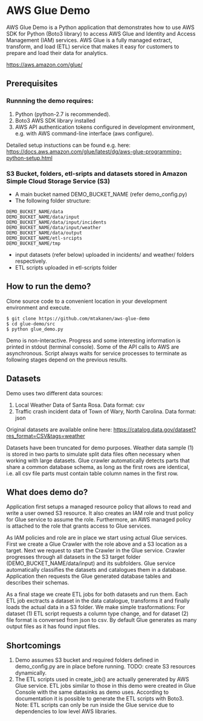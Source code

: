 # AWS Glue Demo

AWS Glue Demo is a Python application that demonstrates how to use AWS SDK for Python (Boto3 library) to access AWS Glue and Identity and Access Management (IAM) services. 
AWS Glue is a fully managed extract, transform, and load (ETL) service that makes it easy for customers to prepare and load their data for analytics. 

https://aws.amazon.com/glue/

## Prerequisites
### Runnning the demo requires: 
1) Python (python-2.7 is recommended).
2) Boto3 AWS SDK library installed
3) AWS API authentication tokens configured in development environment, e.g. with AWS command-line interface (aws configure).

Detailed setup instuctions can be found e.g. here:
https://docs.aws.amazon.com/glue/latest/dg/aws-glue-programming-python-setup.html

### S3 Bucket, folders, etl-sripts and datasets stored in Amazon Simple Cloud Storage Service (S3) 
- A main bucket named DEMO_BUCKET_NAME (refer demo_config.py)
- The following folder structure:
```
DEMO_BUCKET_NAME/data 
DEMO_BUCKET_NAME/data/input
DEMO_BUCKET_NAME/data/input/incidents
DEMO_BUCKET_NAME/data/input/weather
DEMO_BUCKET_NAME/data/output
DEMO_BUCKET_NAME/etl-srcipts
DEMO_BUCKET_NAME/tmp
```
- input datasets (refer below) uploaded in incidents/ and weather/ folders respectively.
- ETL scripts uploaded in etl-scripts folder

## How to run the demo?

Clone source code to a convenient location in your development environment and execute. 
```
$ git clone https://github.com/mtakanen/aws-glue-demo
$ cd glue-demo/src
$ python glue_demo.py
```

Demo is non-interactive. Progress and some interesting information is printed in stdout (terminal console). Some of the API calls to AWS are asynchronous. Script always waits for service processes to terminate as following stages depend on the previous results.

## Datasets
Demo uses two different data sources:
1) Local Weather Data of Santa Rosa. Data format: csv
2) Traffic crash incident data of Town of Wary, North Carolina. Data format: json

Original datasets are available online here:
https://catalog.data.gov/dataset?res_format=CSV&tags=weather

Datasets have been truncated for demo purposes. Weather data sample (1) is stored in two parts to simulate split data files often necessary when working with large datasets. Glue crawler automatically detects parts that share a common database schema, as long as the first rows are identical, i.e. all csv file parts must contain table column names in the first row.

## What does demo do?
Application first setups a managed resource policy that allows to read and write a user owned S3 resource. It also creates an IAM role and trust policy for Glue service to assume the role. Furthermore, an AWS managed policy is attached to the role that grants access to Glue services.

As IAM policies and role are in place we start using actual Glue services. First we create a Glue Crawler with the role above and a S3 location as a target. Next we request to start the Crawler in the Glue service. Crawler progresses through all datasets in the S3 target folder (DEMO_BUCKET_NAME/data/input) and its subfolders. Glue service automatically classifies the datasets and catalogues them in a database. Application then requests the Glue generated database tables and describes their schemas.

As a final stage we create ETL jobs for both datasets and run them. Each ETL job exctracts a dataset in the data catalogue, transforms it and finally loads the actual data in a S3 folder. We make simple trasformations: For dataset (1) ETL script requests a column type change, and for dataset (2) file format is conversed from json to csv. By default Glue generates as many output files as it has found input files.

## Shortcomings
1) Demo assumes S3 bucket and required folders defined in demo_config.py are in place before running. TODO: create S3 resources dynamically.
2) The ETL scripts used in create_job() are actually genererated by AWS Glue service. ETL jobs similar to those in this demo were created in Glue Console with the same datasinks as demo uses. According to documentation it is possible to generate the ETL scripts with Boto3. Note: ETL scripts can only be run inside the Glue service due to dependencies to low level AWS libraries.
